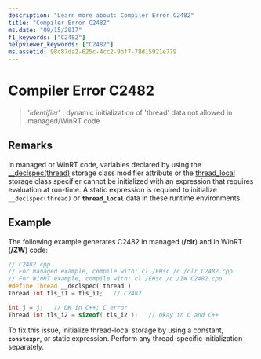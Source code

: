 ```yaml
---
description: "Learn more about: Compiler Error C2482"
title: "Compiler Error C2482"
ms.date: "09/15/2017"
f1_keywords: ["C2482"]
helpviewer_keywords: ["C2482"]
ms.assetid: 98c87da2-625c-4cc2-9bf7-78d15921e779
---
```

# Compiler Error C2482

>'*identifier*' : dynamic initialization of 'thread' data not allowed in managed/WinRT code

## Remarks

In managed or WinRT code, variables declared by using the [__declspec(thread)](../../cpp/thread.md) storage class modifier attribute or the [thread_local](../../cpp/storage-classes-cpp.md#thread_local) storage class specifier cannot be initialized with an expression that requires evaluation at run-time. A static expression is required to initialize `__declspec(thread)` or **`thread_local`** data in these runtime environments.

## Example

The following example generates C2482 in managed (**/clr**) and in WinRT (**/ZW**) code:

```cpp
// C2482.cpp
// For managed example, compile with: cl /EHsc /c /clr C2482.cpp
// For WinRT example, compile with: cl /EHsc /c /ZW C2482.cpp
#define Thread __declspec( thread )
Thread int tls_i1 = tls_i1;   // C2482

int j = j;   // OK in C++; C error
Thread int tls_i2 = sizeof( tls_i2 );   // Okay in C and C++
```

To fix this issue, initialize thread-local storage by using a constant, **`constexpr`**, or static expression. Perform any thread-specific initialization separately.
